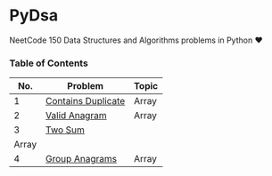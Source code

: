 # PyDsa
NeetCode 150 Data Structures and Algorithms problems in Python ❤


### Table of Contents

|  No.  |                                           Problem                                                                      |  Topic   | 
| ----- | ---------------------------------------------------------------------------------------------------------------------- | -------- |
|  1    | [Contains Duplicate](https://github.com/yash872/PyDsa_NeetCode/blob/main/Array_and_Hashing/Contains_Duplicate.py)|  Array   |
|  2    | [Valid Anagram](https://github.com/yash872/PyDsa_NeetCode/blob/main/Array_and_Hashing/Valid_Anagram.py)|  Array   |
|  3    | [Two Sum](https://github.com/yash872/PyDsa_NeetCode/blob/main/Array_and_Hashing/Two_Sum.py)
|  Array   |
|  4    | [Group Anagrams](https://github.com/yash872/PyDsa_NeetCode/blob/main/Array_and_Hashing/Group_Anagrams.py)|  Array   |
